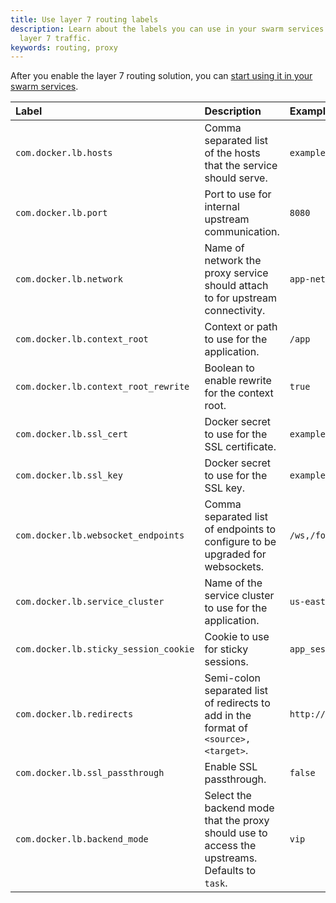 ```yaml
---
title: Use layer 7 routing labels
description: Learn about the labels you can use in your swarm services to route
  layer 7 traffic.
keywords: routing, proxy
---
```


After you enable the layer 7 routing solution, you can [start using it in your swarm services](index.md).


| Label                                  | Description                                                                                                                                    | Example                |
|:---------------------------------------|:-----------------------------------------------------------------------------------------------------------------------------------------------|:-----------------------|
| `com.docker.lb.hosts`                  | Comma separated list of the hosts that the service should serve.                                                                               | `example.com,test.com` |
| `com.docker.lb.port`                   | Port to use for internal upstream communication.                                                                                               | `8080`                 |
| `com.docker.lb.network`                | Name of network the proxy service should attach to for upstream connectivity.                                                                  | `app-network-a`        |
| `com.docker.lb.context_root`           | Context or path to use for the application.                                                                                                    | `/app`                 |
| `com.docker.lb.context_root_rewrite`   | Boolean to enable rewrite for the context root.                                                                                                | `true`                 |
| `com.docker.lb.ssl_cert`               | Docker secret to use for the SSL certificate.                                                                                                  | `example.com.cert`     |
| `com.docker.lb.ssl_key`                | Docker secret to use for the SSL key.                                                                                                          | `example.com.key`      |
| `com.docker.lb.websocket_endpoints`    | Comma separated list of endpoints to configure to be upgraded for websockets.                                                                  | `/ws,/foo`             |
| `com.docker.lb.service_cluster`        | Name of the service cluster to use for the application.                                                                                        | `us-east`              |
| `com.docker.lb.sticky_session_cookie`  | Cookie to use for sticky sessions.                                                                                                             | `app_session`          |
| `com.docker.lb.redirects`              | Semi-colon separated list of redirects to add in the format of `<source>,<target>`.                                                            | `http://old.example.com,http://new.example.com;` |
| `com.docker.lb.ssl_passthrough`        | Enable SSL passthrough.                                                                                                                        | `false`                |
| `com.docker.lb.backend_mode`           | Select the backend mode that the proxy should use to access the upstreams. Defaults to `task`.                                                 | `vip`                  |
